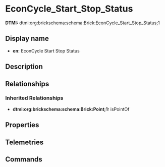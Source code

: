 # EconCycle_Start_Stop_Status
**DTMI:** dtmi:org:brickschema:schema:Brick:EconCycle_Start_Stop_Status;1
## Display name
- **en:** EconCycle Start Stop Status
## Description
## Relationships
### Inherited Relationships
* **dtmi:org:brickschema:schema:Brick:Point;1:** isPointOf
## Properties
## Telemetries
## Commands
